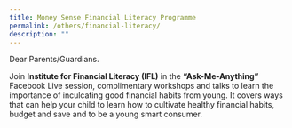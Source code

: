 ```yaml
---
title: Money Sense Financial Literacy Programme
permalink: /others/financial-literacy/
description: ""
---
```

Dear Parents/Guardians.

Join **Institute for Financial Literacy (IFL)** in the **“Ask-Me-Anything”** Facebook Live session, complimentary workshops and talks to learn the importance of inculcating good financial habits from young. It covers ways that can help your child to learn how to cultivate healthy financial habits, budget and save and to be a young smart consumer.  




